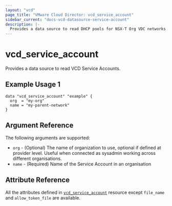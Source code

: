 ```yaml
---
layout: "vcd"
page_title: "VMware Cloud Director: vcd_service_account"
sidebar_current: "docs-vcd-datasource-service-account"
description: |-
  Provides a data source to read DHCP pools for NSX-T Org VDC networks.
---
```


# vcd\_service\_account

Provides a data source to read VCD Service Accounts.

## Example Usage 1

```hcl
data "vcd_service_account" "example" {
  org  = "my-org"
  name = "my-parent-network"
}
```

## Argument Reference

The following arguments are supported:

* `org` - (Optional) The name of organization to use, optional if defined at provider level. Useful
  when connected as sysadmin working across different organisations.
* `name` - (Required) Name of the Service Account in an organisation

## Attribute Reference

All the attributes defined in [`vcd_service_account`](/providers/vmware/vcd/latest/docs/resources/service_account)
resource except `file_name` and `allow_token_file` are available.
